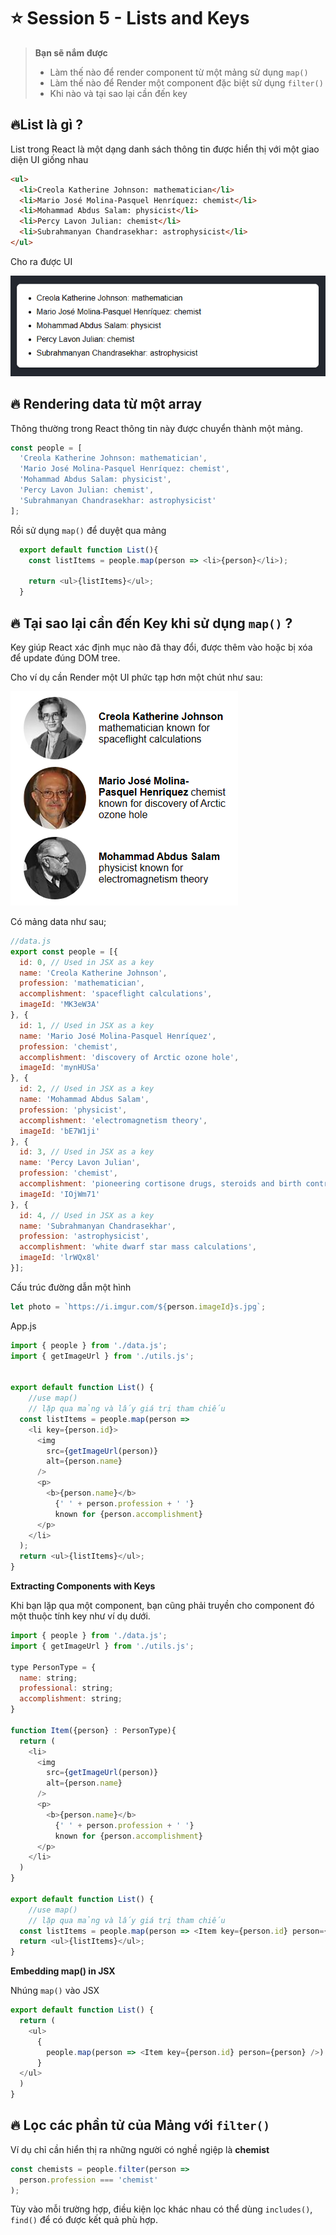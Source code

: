 # ⭐ Session 5 - Lists and Keys

>**Bạn sẽ nắm được**
>- Làm thế nào để render component từ một mảng sử dụng `map()`
>- Làm thế nào để Render một component đặc biệt sử dụng `filter()`
>- Khi nào và tại sao lại cần đến key

## 🔥List là gì ?

List trong React là một dạng danh sách thông tin được hiển thị với một giao diện UI giống nhau

```html
<ul>
  <li>Creola Katherine Johnson: mathematician</li>
  <li>Mario José Molina-Pasquel Henríquez: chemist</li>
  <li>Mohammad Abdus Salam: physicist</li>
  <li>Percy Lavon Julian: chemist</li>
  <li>Subrahmanyan Chandrasekhar: astrophysicist</li>
</ul>
```
Cho ra được UI

![list simple](list-simple.png)

## 🔥 Rendering data từ một array

Thông thường trong React thông tin này được chuyển thành một mảng.

```js
const people = [
  'Creola Katherine Johnson: mathematician',
  'Mario José Molina-Pasquel Henríquez: chemist',
  'Mohammad Abdus Salam: physicist',
  'Percy Lavon Julian: chemist',
  'Subrahmanyan Chandrasekhar: astrophysicist'
];
```
Rồi sử dụng `map()` để duyệt qua mảng

```js
  export default function List(){
    const listItems = people.map(person => <li>{person}</li>);

    return <ul>{listItems}</ul>;
  }
```


## 🔥 Tại sao lại cần đến Key khi sử dụng `map()` ?

Key giúp React xác định mục nào đã thay đổi, được thêm vào hoặc bị xóa để update đúng DOM tree.

Cho ví dụ cần Render một UI phức tạp hơn một chút như sau:

![list](list.png)

Có mảng data như sau;
```js
//data.js
export const people = [{
  id: 0, // Used in JSX as a key
  name: 'Creola Katherine Johnson',
  profession: 'mathematician',
  accomplishment: 'spaceflight calculations',
  imageId: 'MK3eW3A'
}, {
  id: 1, // Used in JSX as a key
  name: 'Mario José Molina-Pasquel Henríquez',
  profession: 'chemist',
  accomplishment: 'discovery of Arctic ozone hole',
  imageId: 'mynHUSa'
}, {
  id: 2, // Used in JSX as a key
  name: 'Mohammad Abdus Salam',
  profession: 'physicist',
  accomplishment: 'electromagnetism theory',
  imageId: 'bE7W1ji'
}, {
  id: 3, // Used in JSX as a key
  name: 'Percy Lavon Julian',
  profession: 'chemist',
  accomplishment: 'pioneering cortisone drugs, steroids and birth control pills',
  imageId: 'IOjWm71'
}, {
  id: 4, // Used in JSX as a key
  name: 'Subrahmanyan Chandrasekhar',
  profession: 'astrophysicist',
  accomplishment: 'white dwarf star mass calculations',
  imageId: 'lrWQx8l'
}];

```
Cấu trúc đường dẫn một hình

```js
let photo = `https://i.imgur.com/${person.imageId}s.jpg`;
```

App.js

```js
import { people } from './data.js';
import { getImageUrl } from './utils.js';


export default function List() {
    //use map()
    // lặp qua mảng và lấy giá trị tham chiếu
  const listItems = people.map(person =>
    <li key={person.id}>
      <img
        src={getImageUrl(person)}
        alt={person.name}
      />
      <p>
        <b>{person.name}</b>
          {' ' + person.profession + ' '}
          known for {person.accomplishment}
      </p>
    </li>
  );
  return <ul>{listItems}</ul>;
}

```

**Extracting Components with Keys**

Khi bạn lặp qua một component, bạn cũng phải truyền cho component đó một thuộc tính key như ví dụ dưới.

```js
import { people } from './data.js';
import { getImageUrl } from './utils.js';

type PersonType = {
  name: string;
  professional: string;
  accomplishment: string;
}

function Item({person} : PersonType){
  return (
    <li>
      <img
        src={getImageUrl(person)}
        alt={person.name}
      />
      <p>
        <b>{person.name}</b>
          {' ' + person.profession + ' '}
          known for {person.accomplishment}
      </p>
    </li>
  )
}

export default function List() {
    //use map()
    // lặp qua mảng và lấy giá trị tham chiếu
  const listItems = people.map(person => <Item key={person.id} person={person} />);
  return <ul>{listItems}</ul>;
}
```

**Embedding map() in JSX**

Nhúng `map()` vào JSX

```js
export default function List() {
  return (
    <ul>
      {
        people.map(person => <Item key={person.id} person={person} />)
      }
  </ul>
  )
}
```


## 🔥 Lọc các phần tử của Mảng với `filter()`

Ví dụ chỉ cần hiển thị ra những người có nghề ngiệp là **chemist**

```js
const chemists = people.filter(person =>
  person.profession === 'chemist'
);
```

Tùy vào mỗi trường hợp, điều kiện lọc khác nhau có thể dùng `includes()`, `find()`
để có được kết quả phù hợp.
